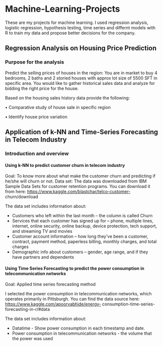 
# Machine-Learning-Projects
These are my projects for machine learning. I used regression analysis, logistic regression, hypothesis testing, time series and differnt models with R to train my data and propose better decisions for the company.

## Regression Analysis on Housing Price Prediction
### Purpose for the analysis
Predict the selling prices of houses in the region:
You are in market to buy 4 bedrooms, 2 baths and 2 storied houses with approx lot size of 5500 SFT in specific area. You would like to gather historical sales data and analyze for bidding the right price for the house.

Based on the housing sales history data provide the following:

• Comparative study of house sale in specific region

• Identify house price variation

## Application of k-NN and Time-Series Forecasting in Telecom Industry
### Introduction and overview

#### Using k-NN to predict customer churn in telecom industry

Goal: To know more about what make the customer churn and predicting if he/she will churn or not.
Data set: The data was downloaded from IBM Sample Data Sets for customer retention programs. You can download it from here: https://www.kaggle.com/blastchar/telco-customer- churn/download

The data set includes information about:
  
- Customers who left within the last month – the column is called Churn
- Services that each customer has signed up for – phone, multiple lines, internet, online security, online backup, device protection, tech support, and streaming TV and movies
- Customer account information – how long they’ve been a customer, contract, payment method, paperless billing, monthly charges, and total charges
- Demographic info about customers – gender, age range, and if they have partners and dependents


#### Using Time Series Forecasting to predict the power consumption in telecommunication networks

Goal: Applied time series forecasting method 

I selected the power consumption in telecommunication networks, which operates primarily in Pittsburgh. You can find the data source here: https://www.kaggle.com/apoorvabhide/energy- consumption-time-series-forecasting-in-r/#data

The data set includes information about:
- Datatime - Show power consumption in each timestamp and date.
- Power consumption in telecommunication networks - the volume that the power was used
